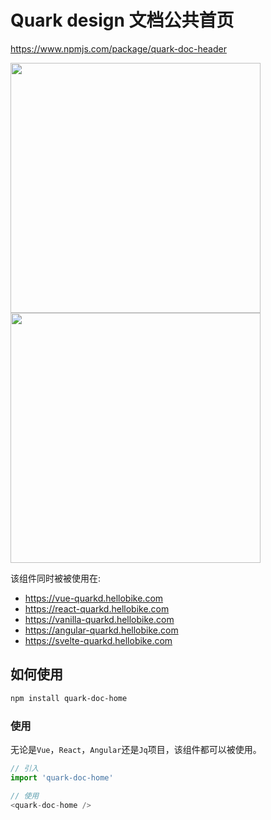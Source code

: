 # Quark design 文档公共首页

https://www.npmjs.com/package/quark-doc-header

<img src="https://github.com/hellof2e/quark-doc-home/assets/14307551/c93b34d1-1244-409b-bdd4-fdcefcbd7235" width="400" />
<img src="https://github.com/hellof2e/quark-doc-home/assets/14307551/e9ee42f1-8bb0-425a-87dd-301c84348165" width="400" />


该组件同时被被使用在:

- https://vue-quarkd.hellobike.com
- https://react-quarkd.hellobike.com
- https://vanilla-quarkd.hellobike.com
- https://angular-quarkd.hellobike.com
- https://svelte-quarkd.hellobike.com

## 如何使用

```bash
npm install quark-doc-home
```


### 使用

无论是`Vue`，`React`，`Angular`还是`Jq`项目，该组件都可以被使用。

```js
// 引入
import 'quark-doc-home'

// 使用
<quark-doc-home />
```

